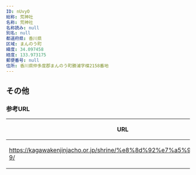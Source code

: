```yaml
---
ID: nUvyO
総称: 荒神社
名称: 荒神社
名称読み: null
別名: null
都道府県: 香川県
区域: まんのう町
緯度: 34.097458
経度: 133.973175
郵便番号: null
住所: 香川県仲多度郡まんのう町勝浦字楪2158番地
---
```


## その他

### 参考URL

| URL                                                                   | 説明   |
| --------------------------------------------------------------------- | ------ |
| https://kagawakenjinjacho.or.jp/shrine/%e8%8d%92%e7%a5%9e%e7%a4%be-9/ | 神社庁 |
